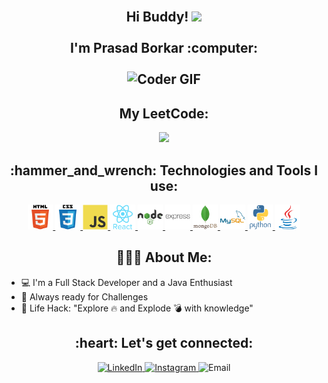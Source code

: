 <h2 align="center">
 <abc>
  <br>Hi Buddy! <img src="https://user-images.githubusercontent.com/42378118/110234147-e3259600-7f4e-11eb-95be-0c4047144dea.gif" width="30"><br>
  <br> I'm Prasad Borkar :computer:<br>
  <br>
    <img src="https://media.giphy.com/media/SWoSkN6DxTszqIKEqv/giphy.gif" alt="Coder GIF" width="500">
 </abc>
</h2> 

<p align="center">
  <h2 align="center">My LeetCode:</h2>
</p>

<p align="center">
  <img src="https://leetcard.jacoblin.cool/prasad_borkar_3030_?ext=heatmap">
</p>

<h2 align="center">:hammer_and_wrench: Technologies and Tools I use:</h2>
<p align="center">
    <a href="https://www.w3.org/html/" target="_blank"> <img src="https://raw.githubusercontent.com/devicons/devicon/master/icons/html5/html5-original-wordmark.svg" alt="html5" width="40" height="40"/> </a>
    <a href="https://www.w3schools.com/css/" target="_blank"> <img src="https://raw.githubusercontent.com/devicons/devicon/master/icons/css3/css3-original-wordmark.svg" alt="css3" width="40" height="40"/> </a>
    <a href="https://developer.mozilla.org/en-US/docs/Web/JavaScript" target="_blank"> <img src="https://raw.githubusercontent.com/devicons/devicon/master/icons/javascript/javascript-original.svg" alt="javascript" width="40" height="40"/> </a>
    <a href="https://reactjs.org/" target="_blank"> <img src="https://raw.githubusercontent.com/devicons/devicon/master/icons/react/react-original-wordmark.svg" alt="react" width="40" height="40"/> </a>
    <a href="https://nodejs.org" target="_blank"> <img src="https://raw.githubusercontent.com/devicons/devicon/master/icons/nodejs/nodejs-original-wordmark.svg" alt="nodejs" width="40" height="40"/> </a>
    <a href="https://expressjs.com" target="_blank"> <img src="https://raw.githubusercontent.com/devicons/devicon/master/icons/express/express-original-wordmark.svg" alt="express" width="40" height="40"/> </a>
    <a href="https://www.mongodb.com/" target="_blank"> <img src="https://raw.githubusercontent.com/devicons/devicon/master/icons/mongodb/mongodb-original-wordmark.svg" alt="mongodb" width="40" height="40"/> </a>
    <a href="https://www.mysql.com/" target="_blank"> <img src="https://raw.githubusercontent.com/devicons/devicon/master/icons/mysql/mysql-original-wordmark.svg" alt="mysql" width="40" height="40"/> </a>
    <a href="https://www.python.org/" target="_blank"> <img src="https://raw.githubusercontent.com/devicons/devicon/master/icons/python/python-original-wordmark.svg" alt="python" width="40" height="40"/> </a>
    <a href="https://www.java.com/" target="_blank"> <img src="https://raw.githubusercontent.com/devicons/devicon/master/icons/java/java-original.svg" alt="java" width="40" height="40"/> </a>
</p>

<h2 align="center">👨🏻‍💻 About Me:</h2>

- :computer: I'm a Full Stack Developer and a Java Enthusiast
- :rocket: Always ready for Challenges
- :dart: Life Hack: "Explore :fire: and Explode :bomb: with knowledge"


<h2 align="center">:heart: Let's get connected:</h2>

<p align="center">
  <a href="https://www.linkedin.com/in/prasad-borkar-21455b229" target="_blank">
    <img src="https://img.shields.io/badge/-Prasad_Borkar-blue?style=flat-square&logo=Linkedin&logoColor=white" alt="LinkedIn">
  </a>
  <a href="https://www.instagram.com/prasad_3030_" target="_blank">
    <img src="https://img.shields.io/badge/-Prasad_Borkar-D7008A?style=flat-square&labelColor=D7008A&logo=Instagram&logoColor=white" alt="Instagram">
  </a>
  <a target="_blank">
    <img src="https://img.shields.io/badge/-prasadborkar523@gmail.com-red?style=flat-square&logo=gmail&logoColor=white" alt="Email">
  </a>
</p>

